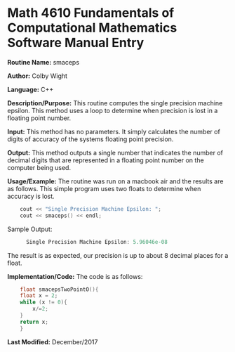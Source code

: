 # Math 4610 Fundamentals of Computational Mathematics Software Manual Entry

**Routine Name:**  smaceps

**Author:** Colby Wight

**Language:** C++

**Description/Purpose:**  This routine computes the single precision machine epsilon.  This method uses a loop to determine when precision is lost in a floating point number.

**Input:** This method has no parameters.  It simply calculates the number of digits of accuracy of the systems floating point precision. 

**Output:** This method outputs a single number that indicates the number of decimal digits that are represented in a floating point number on the computer being used. 

**Usage/Example:** The routine was run on a macbook air and the results are as follows. This simple program uses two floats to determine when accuracy is lost. 

```C++
    cout << "Single Precision Machine Epsilon: ";
    cout << smaceps() << endl;

```

Sample Output:

```C++
      Single Precision Machine Epsilon: 5.96046e-08
```
The result is as expected, our precision is up to about 8 decimal places for a float. 

**Implementation/Code:** The code is as follows:
```C++
    float smacepsTwoPointO(){
    float x = 2;
    while (x != 0){
        x/=2;
    }
    return x;
    }
```
**Last Modified:** December/2017
